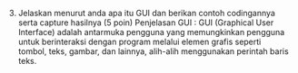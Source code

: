 3. Jelaskan menurut anda apa itu GUI dan berikan contoh codingannya serta capture hasilnya (5 poin)
Penjelasan GUI
:
GUI (Graphical User Interface) adalah antarmuka pengguna yang memungkinkan pengguna untuk berinteraksi dengan program melalui elemen grafis seperti tombol, teks, gambar, dan lainnya, alih-alih menggunakan perintah baris teks.